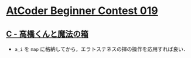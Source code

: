 # [AtCoder Beginner Contest 019](https://atcoder.jp/contests/abc019/tasks)

## [C - 高橋くんと魔法の箱](https://atcoder.jp/contests/abc019/tasks/abc019_3)
- `a_i` を `map` に格納してから，エラトステネスの揮の操作を応用すれば良い．
